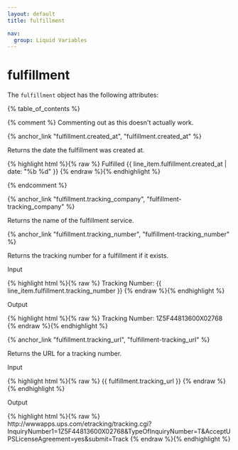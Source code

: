 ```yaml
---
layout: default
title: fulfillment

nav:
  group: Liquid Variables
---
```


# fulfillment

The <code>fulfillment</code> object has the following attributes:

<a id="topofpage"></a>
{% table_of_contents %}



{% comment %} Commenting out as this doesn't actually work. 

{% anchor_link "fulfillment.created_at", "fulfillment.created_at" %}

<p>Returns the date the fulfillment was created at.</p>

<div>
{% highlight html %}{% raw %}
Fulfilled {{ line_item.fulfillment.created_at | date: "%b %d" }}
{% endraw %}{% endhighlight %}
</div>



{% endcomment %}





{% anchor_link "fulfillment.tracking_company", "fulfillment-tracking_company" %}

<p>Returns the name of the fulfillment service.</p>








{% anchor_link "fulfillment.tracking_number", "fulfillment-tracking_number" %}

<p>Returns the tracking number for a fulfillment if it exists.</p>

<p class="input">Input</p>
<div>
{% highlight html %}{% raw %}
Tracking Number: {{ line_item.fulfillment.tracking_number }}
{% endraw %}{% endhighlight %}
</div>

<p class="output">Output</p>
<div>
{% highlight html %}{% raw %}
Tracking Number: 1Z5F44813600X02768
{% endraw %}{% endhighlight %}
</div>







{% anchor_link "fulfillment.tracking_url", "fulfillment-tracking_url" %}

<p>Returns the URL for a tracking number.</p>

<p class="input">Input</p>
<div>
{% highlight html %}{% raw %}
{{ fulfillment.tracking_url }}
{% endraw %}{% endhighlight %}
</div>

<p class="output">Output</p>
<div>
{% highlight html %}{% raw %}
http://wwwapps.ups.com/etracking/tracking.cgi?InquiryNumber1=1Z5F44813600X02768&TypeOfInquiryNumber=T&AcceptUPSLicenseAgreement=yes&submit=Track
{% endraw %}{% endhighlight %}
</div>




